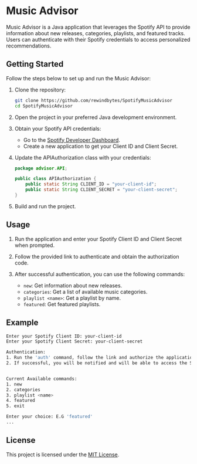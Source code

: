 

# Music Advisor

Music Advisor is a Java application that leverages the Spotify API to provide information about new releases, categories, playlists, and featured tracks. Users can authenticate with their Spotify credentials to access personalized recommendations.

## Getting Started

Follow the steps below to set up and run the Music Advisor:

1. Clone the repository:

   ```bash
   git clone https://github.com/rewindbytes/SpotifyMusicAdvisor
   cd SpotifyMusicAdvisor
   ```

2. Open the project in your preferred Java development environment.

3. Obtain your Spotify API credentials:
   - Go to the [Spotify Developer Dashboard](https://developer.spotify.com/dashboard/applications).
   - Create a new application to get your Client ID and Client Secret.
   
4. Update the APIAuthorization class with your credentials:
   ```java
   package advisor.API;

   public class APIAuthorization {
       public static String CLIENT_ID = "your-client-id";
       public static String CLIENT_SECRET = "your-client-secret";
   }
   ```

5. Build and run the project.

## Usage

1. Run the application and enter your Spotify Client ID and Client Secret when prompted.

2. Follow the provided link to authenticate and obtain the authorization code.

3. After successful authentication, you can use the following commands:
   - `new`: Get information about new releases.
   - `categories`: Get a list of available music categories.
   - `playlist <name>`: Get a playlist by name.
   - `featured`: Get featured playlists.

## Example

```bash
Enter your Spotify Client ID: your-client-id
Enter your Spotify Client Secret: your-client-secret

Authentication:
1. Run the 'auth' command, follow the link and authorize the application.
2. If successful, you will be notified and will be able to access the Spotify API.


Current Available commands:
1. new
2. categories
3. playlist <name>
4. featured
5. exit

Enter your choice: E.G 'featured'
...
```

## License

This project is licensed under the [MIT License](LICENSE).
